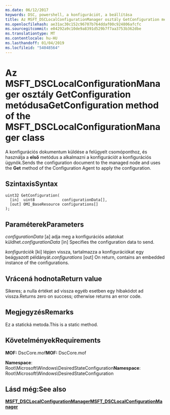 ```yaml
---
ms.date: 06/12/2017
keywords: DSC, powershell, a konfigurációt, a beállítása
title: Az MSFT_DSCLocalConfigurationManager osztály GetConfiguration metódusa
ms.openlocfilehash: ae31ac30c152c96707b764ddaf00c924806afcfc
ms.sourcegitcommit: e04292a9c10de9a8391d529b7f7aa3753b362dbe
ms.translationtype: MT
ms.contentlocale: hu-HU
ms.lasthandoff: 01/04/2019
ms.locfileid: "54048564"
---
```

# <a name="getconfiguration-method-of-the-msftdsclocalconfigurationmanager-class"></a><span data-ttu-id="d2cd2-103">Az MSFT_DSCLocalConfigurationManager osztály GetConfiguration metódusa</span><span class="sxs-lookup"><span data-stu-id="d2cd2-103">GetConfiguration method of the MSFT_DSCLocalConfigurationManager class</span></span>

<span data-ttu-id="d2cd2-104">A konfigurációs dokumentum küldése a felügyelt csomóponthoz, és használja a **első** metódus a alkalmazni a konfigurációt a konfigurációs ügynök.</span><span class="sxs-lookup"><span data-stu-id="d2cd2-104">Sends the configuration document to the managed node and uses the **Get** method of the Configuration Agent to apply the configuration.</span></span>

## <a name="syntax"></a><span data-ttu-id="d2cd2-105">Szintaxis</span><span class="sxs-lookup"><span data-stu-id="d2cd2-105">Syntax</span></span>

```mof
uint32 GetConfiguration(
  [in]  uint8            configurationData[],
  [out] OMI_BaseResource configurations[]
);
```

## <a name="parameters"></a><span data-ttu-id="d2cd2-106">Paraméterek</span><span class="sxs-lookup"><span data-stu-id="d2cd2-106">Parameters</span></span>

<span data-ttu-id="d2cd2-107">*configurationData* \[a\] adja meg a konfigurációs adatokat küldhet.</span><span class="sxs-lookup"><span data-stu-id="d2cd2-107">*configurationData* \[in\] Specifies the configuration data to send.</span></span>

<span data-ttu-id="d2cd2-108">*konfigurációk* \[ki\] lépjen vissza, tartalmazza a konfigurációkat egy beágyazott példányát.</span><span class="sxs-lookup"><span data-stu-id="d2cd2-108">*configurations* \[out\] On return, contains an embedded instance of the configurations.</span></span>

## <a name="return-value"></a><span data-ttu-id="d2cd2-109">Vrácená hodnota</span><span class="sxs-lookup"><span data-stu-id="d2cd2-109">Return value</span></span>

<span data-ttu-id="d2cd2-110">Sikeres; a nulla értéket ad vissza egyéb esetben egy hibakódot ad vissza.</span><span class="sxs-lookup"><span data-stu-id="d2cd2-110">Returns zero on success; otherwise returns an error code.</span></span>

## <a name="remarks"></a><span data-ttu-id="d2cd2-111">Megjegyzés</span><span class="sxs-lookup"><span data-stu-id="d2cd2-111">Remarks</span></span>

<span data-ttu-id="d2cd2-112">Ez a statická metoda.</span><span class="sxs-lookup"><span data-stu-id="d2cd2-112">This is a static method.</span></span>

## <a name="requirements"></a><span data-ttu-id="d2cd2-113">Követelmények</span><span class="sxs-lookup"><span data-stu-id="d2cd2-113">Requirements</span></span>

<span data-ttu-id="d2cd2-114">**MOF:** DscCore.mof</span><span class="sxs-lookup"><span data-stu-id="d2cd2-114">**MOF:** DscCore.mof</span></span>

<span data-ttu-id="d2cd2-115">**Namespace**: Root\Microsoft\Windows\DesiredStateConfiguration</span><span class="sxs-lookup"><span data-stu-id="d2cd2-115">**Namespace**: Root\Microsoft\Windows\DesiredStateConfiguration</span></span>

## <a name="see-also"></a><span data-ttu-id="d2cd2-116">Lásd még:</span><span class="sxs-lookup"><span data-stu-id="d2cd2-116">See also</span></span>

[<span data-ttu-id="d2cd2-117">**MSFT_DSCLocalConfigurationManager**</span><span class="sxs-lookup"><span data-stu-id="d2cd2-117">**MSFT_DSCLocalConfigurationManager**</span></span>](msft-dsclocalconfigurationmanager.md)